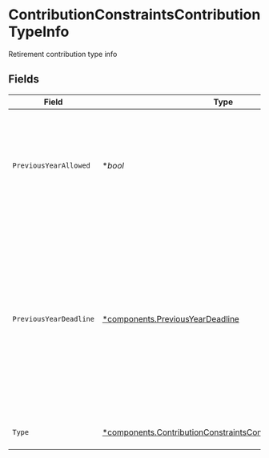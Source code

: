 # ContributionConstraintsContributionTypeInfo

Retirement contribution type info


## Fields

| Field                                                                                                                                                                                                        | Type                                                                                                                                                                                                         | Required                                                                                                                                                                                                     | Description                                                                                                                                                                                                  | Example                                                                                                                                                                                                      |
| ------------------------------------------------------------------------------------------------------------------------------------------------------------------------------------------------------------ | ------------------------------------------------------------------------------------------------------------------------------------------------------------------------------------------------------------ | ------------------------------------------------------------------------------------------------------------------------------------------------------------------------------------------------------------ | ------------------------------------------------------------------------------------------------------------------------------------------------------------------------------------------------------------ | ------------------------------------------------------------------------------------------------------------------------------------------------------------------------------------------------------------ |
| `PreviousYearAllowed`                                                                                                                                                                                        | **bool*                                                                                                                                                                                                      | :heavy_minus_sign:                                                                                                                                                                                           | Whether this specific retirement contribution may be allowed for the previous year, without consideration of the tax deadline                                                                                |                                                                                                                                                                                                              |
| `PreviousYearDeadline`                                                                                                                                                                                       | [*components.PreviousYearDeadline](../../models/components/previousyeardeadline.md)                                                                                                                          | :heavy_minus_sign:                                                                                                                                                                                           | The deadline for a previous year contribution. Previous year contributions are allowed when requested on or before this deadline. This field will be unset when previous year contributions are not allowed. | {<br/>"day": 15,<br/>"month": 4,<br/>"year": 2024<br/>}                                                                                                                                                      |
| `Type`                                                                                                                                                                                                       | [*components.ContributionConstraintsContributionTypeInfoType](../../models/components/contributionconstraintscontributiontypeinfotype.md)                                                                    | :heavy_minus_sign:                                                                                                                                                                                           | Retirement contribution type                                                                                                                                                                                 | REGULAR                                                                                                                                                                                                      |